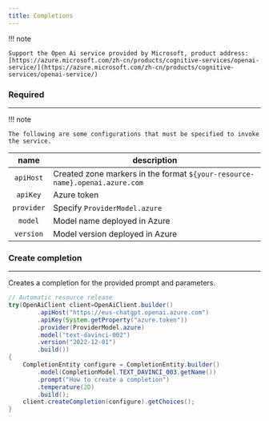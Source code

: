 ```yaml
---
title: Completions
---
```


!!! note

    Support the Open Ai service provided by Microsoft, product address: [https://azure.microsoft.com/zh-cn/products/cognitive-services/openai-service/](https://azure.microsoft.com/zh-cn/products/cognitive-services/openai-service/)

### Required

---

!!! note

    The following are some configurations that must be specified to invoke the service.

|    name    | description                                                                 |
|:----------:|-----------------------------------------------------------------------------|
| `apiHost`  | Created zone markers in the format `${your-resource-name}.openai.azure.com` |  
|  `apiKey`  | Azure token                                                                 |
| `provider` | Specify `ProviderModel.azure`                                               |
|  `model`   | Model name deployed in Azure                                                |
| `version`  | Model version deployed in Azure                                             |

### Create completion

---

Creates a completion for the provided prompt and parameters.

```java
// Automatic resource release
try(OpenAiClient client=OpenAiClient.builder()
        .apiHost("https://eus-chatgpt.openai.azure.com")
        .apiKey(System.getProperty("azure.token"))
        .provider(ProviderModel.azure)
        .model("text-davinci-002")
        .version("2022-12-01")
        .build())
{
    CompletionEntity configure = CompletionEntity.builder()
        .model(CompletionModel.TEXT_DAVINCI_003.getName())
        .prompt("How to create a completion")
        .temperature(2D)
        .build();
    client.createCompletion(configure).getChoices();
}
```

